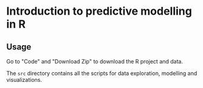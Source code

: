# Introduction to predictive modelling in R

## Usage

Go to "Code" and "Download Zip" to download the R project and data.

The `src` directory contains all the scripts for data exploration, modelling and visualizations.






